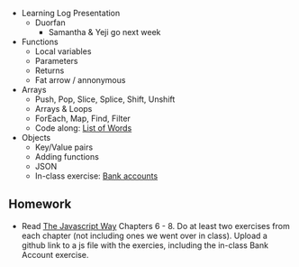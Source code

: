 * Learning Log Presentation
  * Duorfan
    * Samantha & Yeji go next week
* Functions
    * Local variables
    * Parameters
    * Returns
    * Fat arrow / annonymous 
* Arrays
    * Push, Pop, Slice, Splice, Shift, Unshift
    * Arrays & Loops
    * ForEach, Map, Find, Filter
    * Code along: [List of Words](https://github.com/thejsway/thejsway/blob/master/manuscript/chapter07.md#list-of-words)
* Objects
    * Key/Value pairs
    * Adding functions
    * JSON
    * In-class exercise: [Bank accounts](https://github.com/thejsway/thejsway/blob/master/manuscript/chapter06.md#modeling-a-bank-account)

## Homework
  * Read [The Javascript Way](https://github.com/thejsway/thejsway) Chapters 6 - 8. Do at least two exercises from each chapter (not including ones we went over in class). Upload a github link to a js file with the exercies, including the in-class Bank Account exercise.